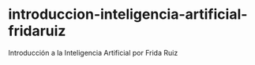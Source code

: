 # introduccion-inteligencia-artificial-fridaruiz
Introducción a la Inteligencia Artificial por Frida Ruiz
